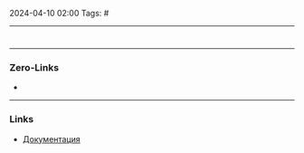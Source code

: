 2024-04-10 02:00 
Tags: #

___
#

___
### Zero-Links
- 

___
### Links
- [Документация](https://docs.oracle.com/javase/8/docs/api/java/util/Stack.html)
